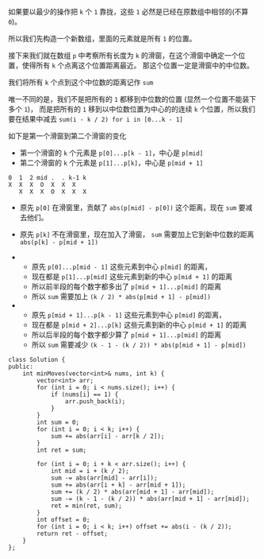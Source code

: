 如果要以最少的操作把 `k` 个 `1` 靠拢，这些 `1` 必然是已经在原数组中相邻的(不算 `0`)。

所以我们先构造一个新数组，里面的元素就是所有 `1` 的位置。

接下来我们就在数组 `p` 中考察所有长度为 `k` 的滑窗，在这个滑窗中确定一个位置，使得所有 `k` 个点离这个位置距离最近。
那这个位置一定是滑窗中的中位数。

我们将所有 `k` 个点到这个中位数的距离记作 `sum`

唯一不同的是，我们不是把所有的 `1` 都移到中位数的位置 (显然一个位置不能装下多个 `1`)，
而是把所有的 `1` 移到以中位数位置为中心的的连续 `k` 个位置，所以我们要在结果中减去 `sum(i - k / 2) for i in [0...k - 1]`

如下是第一个滑窗到第二个滑窗的变化
- 第一个滑窗的 `k` 个元素是 `p[0]...p[k - 1]`，中心是 `p[mid]`
- 第二个滑窗的 `k` 个元素是 `p[1]...p[k]`，中心是 `p[mid + 1]`

```
0  1  2 mid .  . k-1 k
X  X  X  O  X  X  X
   X  X  X  O  X  X  X
```


- 原先 `p[0]` 在滑窗里，贡献了 `abs(p[mid] - p[0])` 这个距离，现在 `sum` 要减去他们。
- 原先 `p[k]` 不在滑窗里，现在加入了滑窗， `sum` 需要加上它到新中位数的距离 `abs(p[k] - p[mid + 1])`
- - 原先 `p[0]...p[mid - 1]` 这些元素到中心 `p[mid]` 的距离，
  - 现在都是 `p[1]...p[mid]` 这些元素到新的中心 `p[mid + 1]` 的距离
  - 所以前半段的每个数字都多出了 `p[mid + 1]...p[mid]` 的距离
  - 所以 `sum` 需要加上 `(k / 2) * abs(p[mid + 1] - p[mid])`
    
- - 原先 `p[mid + 1]...p[k - 1]` 这些元素到中心 `p[mid]` 的距离，
  - 现在都是 `p[mid + 2]...p[k]` 这些元素到新的中心 `p[mid + 1]` 的距离
  - 所以后半段的每个数字都少算了 `p[mid + 1]...p[mid]` 的距离
  - 所以 `sum` 需要减少 `(k - 1 - (k / 2)) * abs(p[mid + 1] - p[mid])`
   
 
```
class Solution {
public:
    int minMoves(vector<int>& nums, int k) {
        vector<int> arr;
        for (int i = 0; i < nums.size(); i++) {
            if (nums[i] == 1) {
                arr.push_back(i);
            }
        }
        int sum = 0;
        for (int i = 0; i < k; i++) {
            sum += abs(arr[i] - arr[k / 2]);
        }
        int ret = sum;
        
        for (int i = 0; i + k < arr.size(); i++) {
            int mid = i + (k / 2);
            sum -= abs(arr[mid] - arr[i]);
            sum += abs(arr[i + k] - arr[mid + 1]);
            sum += (k / 2) * abs(arr[mid + 1] - arr[mid]);
            sum -= (k - 1 - (k / 2)) * abs(arr[mid + 1] - arr[mid]);
            ret = min(ret, sum);
        }
        int offset = 0;
        for (int i = 0; i < k; i++) offset += abs(i - (k / 2));
        return ret - offset;
    }
};

```